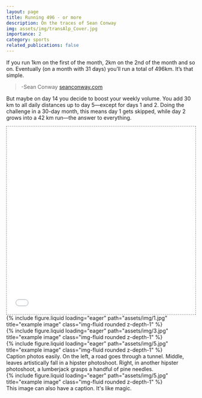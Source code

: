 ```yaml
---
layout: page
title: Running 496 - or more
description: On the traces of Sean Conway
img: assets/img/transAlp_Cover.jpg
importance: 2
category: sports
related_publications: false
---
```

>
If you run 1km on the first of the month, 2km on the 2nd of the month and so on. Eventually (on a month with 31 days) you’ll run a total of 496km. 
It’s that simple. 
> -Sean Conway <a href="https://www.seanconway.com/496run.html">seanconway.com</a>

But maybe on day 14 you decide to boost your weekly volume. You add 30 km to all daily distances up to day 5—except for days 1 and 2. Doing the challenge in a 30-day month, this means day 1 gets skipped, while day 2 grows into a 42 km run—the answer to everything.

<iframe src="{{ '/assets/html/running_chart.html' | relative_url }}" frameborder='0' scrolling='no' height="500px" width="100%" style="border: 1px dashed grey;"></iframe>

<div class="row">
    <div class="col-sm mt-3 mt-md-0">
        {% include figure.liquid loading="eager" path="assets/img/1.jpg" title="example image" class="img-fluid rounded z-depth-1" %}
    </div>
    <div class="col-sm mt-3 mt-md-0">
        {% include figure.liquid loading="eager" path="assets/img/3.jpg" title="example image" class="img-fluid rounded z-depth-1" %}
    </div>
    <div class="col-sm mt-3 mt-md-0">
        {% include figure.liquid loading="eager" path="assets/img/5.jpg" title="example image" class="img-fluid rounded z-depth-1" %}
    </div>
</div>
<div class="caption">
    Caption photos easily. On the left, a road goes through a tunnel. Middle, leaves artistically fall in a hipster photoshoot. Right, in another hipster photoshoot, a lumberjack grasps a handful of pine needles.
</div>
<div class="row">
    <div class="col-sm mt-3 mt-md-0">
        {% include figure.liquid loading="eager" path="assets/img/5.jpg" title="example image" class="img-fluid rounded z-depth-1" %}
    </div>
</div>
<div class="caption">
    This image can also have a caption. It's like magic.
</div>